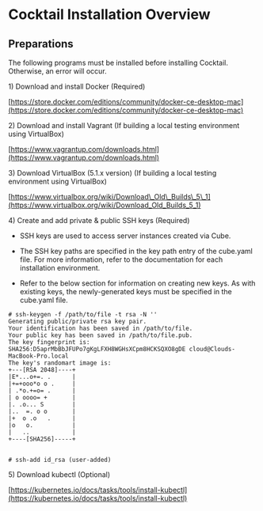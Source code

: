 # Cocktail Installation Overview

## Preparations

The following programs must be installed before installing Cocktail. Otherwise, an error will occur.

1\) Download and install Docker \(Required\)

[https://store.docker.com/editions/community/docker-ce-desktop-mac](https://store.docker.com/editions/community/docker-ce-desktop-mac)

2\) Download and install Vagrant \(If building a local testing environment using VirtualBox\)

[https://www.vagrantup.com/downloads.html](https://www.vagrantup.com/downloads.html)

3\) Download VirtualBox \(5.1.x version\) \(If building a local testing environment using VirtualBox\)

[https://www.virtualbox.org/wiki/Download\_Old\_Builds\_5\_1](https://www.virtualbox.org/wiki/Download_Old_Builds_5_1)

4\) Create and add private & public SSH keys \(Required\)

* SSH keys are used to access server instances created via Cube.

* The SSH key paths are specified in the key path entry of the cube.yaml file. For more information, refer to the documentation for each installation environment.

* Refer to the below section for information on creating new keys. As with existing keys, the newly-generated keys must be specified in the cube.yaml file.

```
# ssh-keygen -f /path/to/file -t rsa -N ''
Generating public/private rsa key pair.
Your identification has been saved in /path/to/file.
Your public key has been saved in /path/to/file.pub.
The key fingerprint is:
SHA256:D5aprMbBbJFUPo7gKgLFXH8WGHsXCpm8HCKSQXO8gDE cloud@Clouds-MacBook-Pro.local
The key's randomart image is:
+---[RSA 2048]----+
|E*...o+=. .      |
|+=+ooo*o o .     |
| .*o.+=o= .      |
| o oooo= +       |
|. .o... S        |
|..  =. o o       |
|+  o .o   .      |
|o   o.           |
|   ..            |
+----[SHA256]-----+


# ssh-add id_rsa (user-added)
```

5\) Download kubectl \(Optional\)

[https://kubernetes.io/docs/tasks/tools/install-kubectl](https://kubernetes.io/docs/tasks/tools/install-kubectl)

#### 




